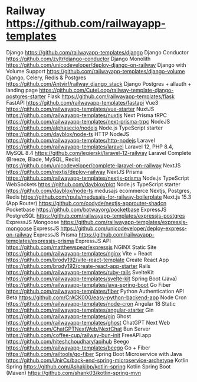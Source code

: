 # Railway  https://github.com/railwayapp-templates
Django https://github.com/railwayapp-templates/django
Django Conductor  https://github.com/zyltr/django-conductor
Django Monolith  https://github.com/unicodeveloper/deploy-django-on-railway
Django with Volume Support https://github.com/railwayapp-templates/django-volume
Django, Celery, Redis & Postgres https://github.com/Antvirf/railway_django_stack
Django Postgres + allauth + landing page  https://github.com/CuteLoop/railway-template-django-postgres-starter
Flask  https://github.com/railwayapp-templates/flask
FastAPI  https://github.com/railwayapp-templates/fastapi
Vue3  https://github.com/railwayapp-templates/vue-starter
NuxtJS  https://github.com/railwayapp-templates/nuxtjs
Next Prisma tRPC  https://github.com/railwayapp-templates/next-prisma-trpc
NodeJS  https://github.com/alphasecio/nodejs
Node.js TypeScript starter  https://github.com/dayblox/node-ts
HTTP NodeJS  https://github.com/railwayapp-templates/http-nodejs
Laravel  https://github.com/railwayapp-templates/laravel
Laravel 12, PHP 8.4, MySQL 8.4  https://github.com/legierski/laravel-12-railway
Laravel Complete (Breeze, Blade, MySQL, Redis)  https://github.com/unicodeveloper/complete-laravel-on-railway
NextJS  https://github.com/nextjs/deploy-railway
NextJS Prisma  https://github.com/railwayapp-templates/nextjs-prisma
Node.js TypeScript WebSockets  https://github.com/dayblox/plot
Node.js TypeScript starter  https://github.com/dayblox/node-ts
medusajs ecommerce Nextjs, Postgres, Redis  https://github.com/rpuls/medusajs-for-railway-boilerplate
Next.js 15.3 (App Router)  https://github.com/codyde/nextjs-approuter-shadcn
Pocketbase  https://github.com/botwayorg/pocketbase
ExpressJS PostgreSQL  https://github.com/railwayapp-templates/expressjs-postgres
ExpressJS Mongoose  https://github.com/railwayapp-templates/expressjs-mongoose
ExpressJS  https://github.com/unicodeveloper/deploy-express-on-railway
ExpressJS Prisma  https://github.com/railwayapp-templates/expressjs-prisma
ExpressJS API  https://github.com/matthewspear/expressjs
NGINX Static Site  https://github.com/railwayapp-templates/nginx
Vite + React  https://github.com/brody192/vite-react-template
Create React App  https://github.com/brody192/create-react-app-starter
Rails  https://github.com/railwayapp-templates/ruby-rails
SvelteKit  https://github.com/railwayapp-templates/svelte-kit
Spring Boot (Java)  https://github.com/railwayapp-templates/java-spring-boot
Go Fiber  https://github.com/railwayapp-templates/fiber
Python Authentication API Beta  https://github.com/CrACK000/easy-python-backend-app
Node Cron  https://github.com/railwayapp-templates/node-cron
Angular 18 Static  https://github.com/railwayapp-templates/angular-starter
Gin  https://github.com/railwayapp-templates/gin
Ghost  https://github.com/railwayapp-templates/ghost
ChatGPT Next Web  https://github.com/ChatGPTNextWeb/NextChat
Bun Server  https://github.com/coffee-cup/railway-bun-init
FreeAPI.app  https://github.com/hiteshchoudhary/apihub
Beego  https://github.com/railwayapp-templates/beego
Go + Fiber  https://github.com/railtools/go-fiber
Spring Boot Microservice with Java  https://github.com/UnirCs/back-end-spring-microservice-archetype
Kotlin Spring  https://github.com/Ashakibp/kotlin-spring
Kotlin Spring Boot (Maven)  https://github.com/shank03/kotlin-spring-mvn
